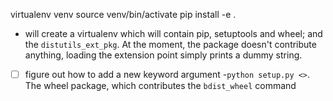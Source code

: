 virtualenv venv
source venv/bin/activate
pip install -e .

- will create a virtualenv which will contain pip, setuptools and wheel;
and the `distutils_ext_pkg`. At the moment, the package doesn't contribute
anything, loading the extension point simply prints a dummy string.

- [ ] figure out how to add a new keyword argument -`python setup.py <>`.
The wheel package, which contributes the `bdist_wheel` command

